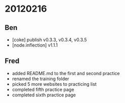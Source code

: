 # 20120216

## Ben
- [coke] publish v0.3.3, v0.3.4, v0.3.5
- [node.inflection] v1.1.1




## Fred
- added README.md to the first and second practice
- renamed the training folder
- picked 5 more websites to practicing list
- completed fifth practice page
- completed sixth practice page